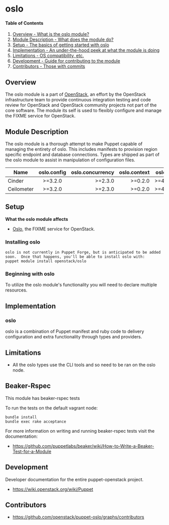 oslo
=======

#### Table of Contents

1. [Overview - What is the oslo module?](#overview)
2. [Module Description - What does the module do?](#module-description)
3. [Setup - The basics of getting started with oslo](#setup)
4. [Implementation - An under-the-hood peek at what the module is doing](#implementation)
5. [Limitations - OS compatibility, etc.](#limitations)
6. [Development - Guide for contributing to the module](#development)
7. [Contributors - Those with commits](#contributors)

Overview
--------

The oslo module is a part of [OpenStack](https://www.openstack.org), an effort by the OpenStack infrastructure team to provide continuous integration testing and code review for OpenStack and OpenStack community projects not part of the core software.  The module its self is used to flexibly configure and manage the FIXME service for OpenStack.

Module Description
------------------

The oslo module is a thorough attempt to make Puppet capable of managing the entirety of oslo.  This includes manifests to provision region specific endpoint and database connections.  Types are shipped as part of the oslo module to assist in manipulation of configuration files.


| Name        | oslo.config | oslo.concurrency | oslo.context | oslo.db | oslo.log | oslo.messaging | oslo.middleware | oslo.policy | oslo.reports | oslo.rootwrap | oslo.serialization | oslo.utils | oslo.versionedobjects | oslo.service | oslo.i18n | oslo.vmware |
| ------------- |:-------------:| -----:| -----:| -----:| -----:| -----:| -----:| -----:| -----:| -----:| -----:| -----:| -----:| -----:| -----:| -----:|
| Cinder | >=3.2.0 | >=2.3.0 | >=0.2.0 | >=4.1.0| >=1.14.0 | !=2.8.0,!=3.1.0,>2.6.1 | >=3.0.0 | >=0.5.0 | >=0.6.0 | >=2.0.0 | >=1.10.0 | >=3.2.0 | >=0.13.0 | >=1.0.0 | >=1.5.0 | >=1.16.0 |
| Ceilometer | >=3.2.0 | >=2.3.0 | >=0.2.0 | >=4.1.0| >=1.14.0 | !=2.8.0,!=3.1.0,>2.6.1 | >=3.0.0 | >=0.5.0 | >=0.6.0 | >=2.0.0 | >=1.10.0 | >=3.4.0 | n/a | >=1.0.0 | >=1.5.0 | n/a |

Setup
-----

**What the oslo module affects**

* [Oslo](https://wiki.openstack.org/wiki/Oslo), the FIXME service for OpenStack.

### Installing oslo

    oslo is not currently in Puppet Forge, but is anticipated to be added soon.  Once that happens, you'll be able to install oslo with:
    puppet module install openstack/oslo

### Beginning with oslo

To utilize the oslo module's functionality you will need to declare multiple resources.

Implementation
--------------

### oslo

oslo is a combination of Puppet manifest and ruby code to delivery configuration and extra functionality through types and providers.

Limitations
------------

* All the oslo types use the CLI tools and so need to be ran on the oslo node.

Beaker-Rspec
------------

This module has beaker-rspec tests

To run the tests on the default vagrant node:

```shell
bundle install
bundle exec rake acceptance
```

For more information on writing and running beaker-rspec tests visit the documentation:

* https://github.com/puppetlabs/beaker/wiki/How-to-Write-a-Beaker-Test-for-a-Module

Development
-----------

Developer documentation for the entire puppet-openstack project.

* https://wiki.openstack.org/wiki/Puppet

Contributors
------------

* https://github.com/openstack/puppet-oslo/graphs/contributors
